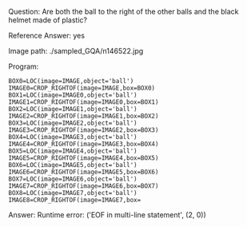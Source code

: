 Question: Are both the ball to the right of the other balls and the black helmet made of plastic?

Reference Answer: yes

Image path: ./sampled_GQA/n146522.jpg

Program:

```
BOX0=LOC(image=IMAGE,object='ball')
IMAGE0=CROP_RIGHTOF(image=IMAGE,box=BOX0)
BOX1=LOC(image=IMAGE0,object='ball')
IMAGE1=CROP_RIGHTOF(image=IMAGE0,box=BOX1)
BOX2=LOC(image=IMAGE1,object='ball')
IMAGE2=CROP_RIGHTOF(image=IMAGE1,box=BOX2)
BOX3=LOC(image=IMAGE2,object='ball')
IMAGE3=CROP_RIGHTOF(image=IMAGE2,box=BOX3)
BOX4=LOC(image=IMAGE3,object='ball')
IMAGE4=CROP_RIGHTOF(image=IMAGE3,box=BOX4)
BOX5=LOC(image=IMAGE4,object='ball')
IMAGE5=CROP_RIGHTOF(image=IMAGE4,box=BOX5)
BOX6=LOC(image=IMAGE5,object='ball')
IMAGE6=CROP_RIGHTOF(image=IMAGE5,box=BOX6)
BOX7=LOC(image=IMAGE6,object='ball')
IMAGE7=CROP_RIGHTOF(image=IMAGE6,box=BOX7)
BOX8=LOC(image=IMAGE7,object='ball')
IMAGE8=CROP_RIGHTOF(image=IMAGE7,box=
```
Answer: Runtime error: ('EOF in multi-line statement', (2, 0))

